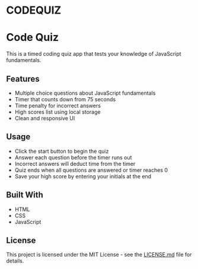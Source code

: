 # CODEQUIZ
 # Code Quiz

This is a timed coding quiz app that tests your knowledge of JavaScript fundamentals. 

## Features

- Multiple choice questions about JavaScript fundamentals
- Timer that counts down from 75 seconds 
- Time penalty for incorrect answers 
- High scores list using local storage
- Clean and responsive UI

## Usage

- Click the start button to begin the quiz
- Answer each question before the timer runs out 
- Incorrect answers will deduct time from the timer
- Quiz ends when all questions are answered or timer reaches 0
- Save your high score by entering your initials at the end

## Built With

- HTML
- CSS
- JavaScript

## License 

This project is licensed under the MIT License - see the [LICENSE.md](LICENSE.md) file for details.

